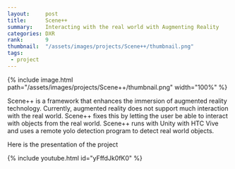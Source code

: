 ```yaml
---
layout:     post
title:      Scene++
summary:    Interacting with the real world with Augmenting Reality
categories: DXR
rank:       9
thumbnail:  "/assets/images/projects/Scene++/thumbnail.png"
tags:
 - project
---
```


{% include image.html path="/assets/images/projects/Scene++/thumbnail.png" width="100%" %}

Scene++ is a framework that enhances the immersion of augmented reality technology.
Currently, augmented reality does not support much interaction with the real world.
Scene++ fixes this by letting the user be able to interact with objects from the real world.
Scene++ runs with Unity with HTC Vive and uses a remote yolo detection program to detect real world objects.

Here is the presentation of the project

{% include youtube.html id="yFffdJk0fK0" %}
